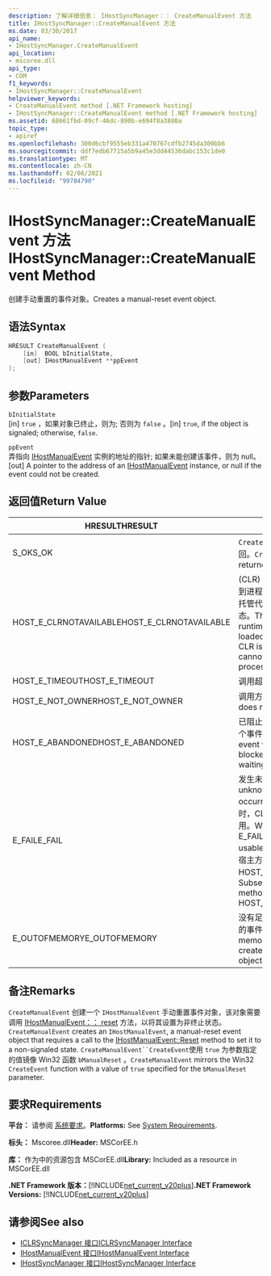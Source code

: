 ```yaml
---
description: 了解详细信息： IHostSyncManager：： CreateManualEvent 方法
title: IHostSyncManager::CreateManualEvent 方法
ms.date: 03/30/2017
api_name:
- IHostSyncManager.CreateManualEvent
api_location:
- mscoree.dll
api_type:
- COM
f1_keywords:
- IHostSyncManager::CreateManualEvent
helpviewer_keywords:
- CreateManualEvent method [.NET Framework hosting]
- IHostSyncManager::CreateManualEvent method [.NET Framework hosting]
ms.assetid: 68661fbd-09cf-46dc-890b-e694f8a3880a
topic_type:
- apiref
ms.openlocfilehash: 300d6cbf9555eb331a470767cdfb2745da300bb6
ms.sourcegitcommit: ddf7edb67715a5b9a45e3dd44536dabc153c1de0
ms.translationtype: MT
ms.contentlocale: zh-CN
ms.lasthandoff: 02/06/2021
ms.locfileid: "99784790"
---
```

# <a name="ihostsyncmanagercreatemanualevent-method"></a><span data-ttu-id="5f3b6-103">IHostSyncManager::CreateManualEvent 方法</span><span class="sxs-lookup"><span data-stu-id="5f3b6-103">IHostSyncManager::CreateManualEvent Method</span></span>

<span data-ttu-id="5f3b6-104">创建手动重置的事件对象。</span><span class="sxs-lookup"><span data-stu-id="5f3b6-104">Creates a manual-reset event object.</span></span>  
  
## <a name="syntax"></a><span data-ttu-id="5f3b6-105">语法</span><span class="sxs-lookup"><span data-stu-id="5f3b6-105">Syntax</span></span>  
  
```cpp  
HRESULT CreateManualEvent (  
    [in]  BOOL bInitialState,  
    [out] IHostManualEvent **ppEvent  
);  
```  
  
## <a name="parameters"></a><span data-ttu-id="5f3b6-106">参数</span><span class="sxs-lookup"><span data-stu-id="5f3b6-106">Parameters</span></span>  

 `bInitialState`  
 <span data-ttu-id="5f3b6-107">[in] `true` ，如果对象已终止，则为; 否则为 `false` 。</span><span class="sxs-lookup"><span data-stu-id="5f3b6-107">[in] `true`, if the object is signaled; otherwise, `false`.</span></span>  
  
 `ppEvent`  
 <span data-ttu-id="5f3b6-108">弄指向 [IHostManualEvent](ihostmanualevent-interface.md) 实例的地址的指针; 如果未能创建该事件，则为 null。</span><span class="sxs-lookup"><span data-stu-id="5f3b6-108">[out] A pointer to the address of an [IHostManualEvent](ihostmanualevent-interface.md) instance, or null if the event could not be created.</span></span>  
  
## <a name="return-value"></a><span data-ttu-id="5f3b6-109">返回值</span><span class="sxs-lookup"><span data-stu-id="5f3b6-109">Return Value</span></span>  
  
|<span data-ttu-id="5f3b6-110">HRESULT</span><span class="sxs-lookup"><span data-stu-id="5f3b6-110">HRESULT</span></span>|<span data-ttu-id="5f3b6-111">说明</span><span class="sxs-lookup"><span data-stu-id="5f3b6-111">Description</span></span>|  
|-------------|-----------------|  
|<span data-ttu-id="5f3b6-112">S_OK</span><span class="sxs-lookup"><span data-stu-id="5f3b6-112">S_OK</span></span>|<span data-ttu-id="5f3b6-113">`CreateManualEvent` 已成功返回。</span><span class="sxs-lookup"><span data-stu-id="5f3b6-113">`CreateManualEvent` returned successfully.</span></span>|  
|<span data-ttu-id="5f3b6-114">HOST_E_CLRNOTAVAILABLE</span><span class="sxs-lookup"><span data-stu-id="5f3b6-114">HOST_E_CLRNOTAVAILABLE</span></span>|<span data-ttu-id="5f3b6-115"> (CLR) 的公共语言运行时未加载到进程中，或 CLR 处于无法运行托管代码或成功处理调用的状态。</span><span class="sxs-lookup"><span data-stu-id="5f3b6-115">The common language runtime (CLR) has not been loaded into a process, or the CLR is in a state in which it cannot run managed code or process the call successfully.</span></span>|  
|<span data-ttu-id="5f3b6-116">HOST_E_TIMEOUT</span><span class="sxs-lookup"><span data-stu-id="5f3b6-116">HOST_E_TIMEOUT</span></span>|<span data-ttu-id="5f3b6-117">调用超时。</span><span class="sxs-lookup"><span data-stu-id="5f3b6-117">The call timed out.</span></span>|  
|<span data-ttu-id="5f3b6-118">HOST_E_NOT_OWNER</span><span class="sxs-lookup"><span data-stu-id="5f3b6-118">HOST_E_NOT_OWNER</span></span>|<span data-ttu-id="5f3b6-119">调用方不拥有该锁。</span><span class="sxs-lookup"><span data-stu-id="5f3b6-119">The caller does not own the lock.</span></span>|  
|<span data-ttu-id="5f3b6-120">HOST_E_ABANDONED</span><span class="sxs-lookup"><span data-stu-id="5f3b6-120">HOST_E_ABANDONED</span></span>|<span data-ttu-id="5f3b6-121">已阻止的线程或纤程正在等待某个事件时，该事件被取消。</span><span class="sxs-lookup"><span data-stu-id="5f3b6-121">An event was canceled while a blocked thread or fiber was waiting on it.</span></span>|  
|<span data-ttu-id="5f3b6-122">E_FAIL</span><span class="sxs-lookup"><span data-stu-id="5f3b6-122">E_FAIL</span></span>|<span data-ttu-id="5f3b6-123">发生未知的灾难性故障。</span><span class="sxs-lookup"><span data-stu-id="5f3b6-123">An unknown catastrophic failure occurred.</span></span> <span data-ttu-id="5f3b6-124">当方法返回 E_FAIL 时，CLR 在该进程内将不再可用。</span><span class="sxs-lookup"><span data-stu-id="5f3b6-124">When a method returns E_FAIL, the CLR is no longer usable within the process.</span></span> <span data-ttu-id="5f3b6-125">对宿主方法的后续调用会返回 HOST_E_CLRNOTAVAILABLE。</span><span class="sxs-lookup"><span data-stu-id="5f3b6-125">Subsequent calls to hosting methods return HOST_E_CLRNOTAVAILABLE.</span></span>|  
|<span data-ttu-id="5f3b6-126">E_OUTOFMEMORY</span><span class="sxs-lookup"><span data-stu-id="5f3b6-126">E_OUTOFMEMORY</span></span>|<span data-ttu-id="5f3b6-127">没有足够的内存可用于创建请求的事件对象。</span><span class="sxs-lookup"><span data-stu-id="5f3b6-127">Not enough memory was available to create the requested event object.</span></span>|  
  
## <a name="remarks"></a><span data-ttu-id="5f3b6-128">备注</span><span class="sxs-lookup"><span data-stu-id="5f3b6-128">Remarks</span></span>  

 <span data-ttu-id="5f3b6-129">`CreateManualEvent` 创建一个 `IHostManualEvent` 手动重置事件对象，该对象需要调用 [IHostManualEvent：： reset](ihostmanualevent-reset-method.md) 方法，以将其设置为非终止状态。</span><span class="sxs-lookup"><span data-stu-id="5f3b6-129">`CreateManualEvent` creates an `IHostManualEvent`, a manual-reset event object that requires a call to the [IHostManualEvent::Reset](ihostmanualevent-reset-method.md) method to set it to a non-signaled state.</span></span> <span data-ttu-id="5f3b6-130">`CreateManualEvent``CreateEvent`使用 `true` 为参数指定的值镜像 Win32 函数 `bManualReset` 。</span><span class="sxs-lookup"><span data-stu-id="5f3b6-130">`CreateManualEvent` mirrors the Win32 `CreateEvent` function with a value of `true` specified for the `bManualReset` parameter.</span></span>  
  
## <a name="requirements"></a><span data-ttu-id="5f3b6-131">要求</span><span class="sxs-lookup"><span data-stu-id="5f3b6-131">Requirements</span></span>  

 <span data-ttu-id="5f3b6-132">**平台：** 请参阅 [系统要求](../../get-started/system-requirements.md)。</span><span class="sxs-lookup"><span data-stu-id="5f3b6-132">**Platforms:** See [System Requirements](../../get-started/system-requirements.md).</span></span>  
  
 <span data-ttu-id="5f3b6-133">**标头：** Mscoree.dll</span><span class="sxs-lookup"><span data-stu-id="5f3b6-133">**Header:** MSCorEE.h</span></span>  
  
 <span data-ttu-id="5f3b6-134">**库：** 作为中的资源包含 MSCorEE.dll</span><span class="sxs-lookup"><span data-stu-id="5f3b6-134">**Library:** Included as a resource in MSCorEE.dll</span></span>  
  
 <span data-ttu-id="5f3b6-135">**.NET Framework 版本：**[!INCLUDE[net_current_v20plus](../../../../includes/net-current-v20plus-md.md)]</span><span class="sxs-lookup"><span data-stu-id="5f3b6-135">**.NET Framework Versions:** [!INCLUDE[net_current_v20plus](../../../../includes/net-current-v20plus-md.md)]</span></span>  
  
## <a name="see-also"></a><span data-ttu-id="5f3b6-136">请参阅</span><span class="sxs-lookup"><span data-stu-id="5f3b6-136">See also</span></span>

- [<span data-ttu-id="5f3b6-137">ICLRSyncManager 接口</span><span class="sxs-lookup"><span data-stu-id="5f3b6-137">ICLRSyncManager Interface</span></span>](iclrsyncmanager-interface.md)
- [<span data-ttu-id="5f3b6-138">IHostManualEvent 接口</span><span class="sxs-lookup"><span data-stu-id="5f3b6-138">IHostManualEvent Interface</span></span>](ihostmanualevent-interface.md)
- [<span data-ttu-id="5f3b6-139">IHostSyncManager 接口</span><span class="sxs-lookup"><span data-stu-id="5f3b6-139">IHostSyncManager Interface</span></span>](ihostsyncmanager-interface.md)
